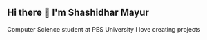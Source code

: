 ## Hi there 👋 I'm Shashidhar Mayur

Computer Science student at PES University
I love creating projects

